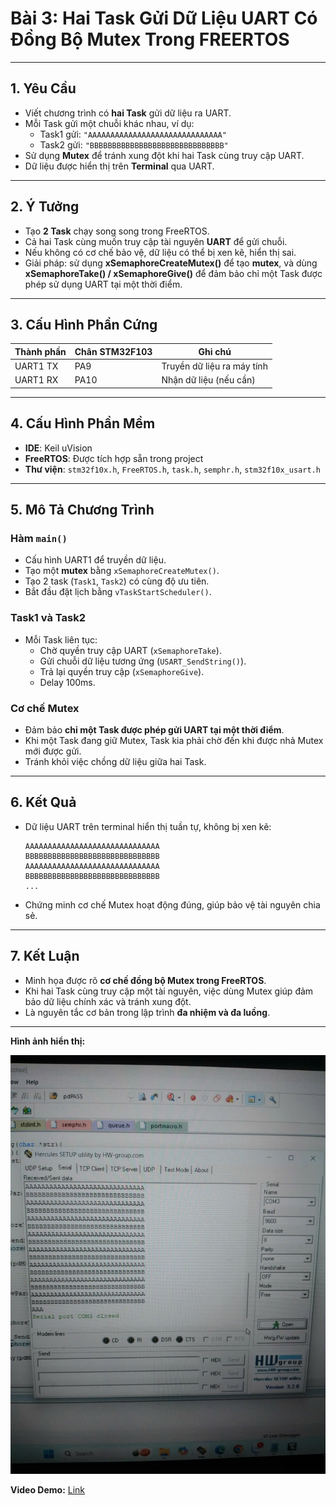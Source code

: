 # **Bài 3: Hai Task Gửi Dữ Liệu UART Có Đồng Bộ Mutex Trong FREERTOS**

---

## **1. Yêu Cầu**

* Viết chương trình có **hai Task** gửi dữ liệu ra UART.
* Mỗi Task gửi một chuỗi khác nhau, ví dụ:
  * Task1 gửi: `"AAAAAAAAAAAAAAAAAAAAAAAAAAAAAA"`
  * Task2 gửi: `"BBBBBBBBBBBBBBBBBBBBBBBBBBBBBB"`
* Sử dụng **Mutex** để tránh xung đột khi hai Task cùng truy cập UART.
* Dữ liệu được hiển thị trên **Terminal** qua UART.

---

## **2. Ý Tưởng**

* Tạo **2 Task** chạy song song trong FreeRTOS.
* Cả hai Task cùng muốn truy cập tài nguyên **UART** để gửi chuỗi.
* Nếu không có cơ chế bảo vệ, dữ liệu có thể bị xen kẽ, hiển thị sai.
* Giải pháp: sử dụng **xSemaphoreCreateMutex()** để tạo **mutex**,
  và dùng **xSemaphoreTake() / xSemaphoreGive()** để đảm bảo chỉ một Task được phép sử dụng UART tại một thời điểm.

---

## **3. Cấu Hình Phần Cứng**

| Thành phần | Chân STM32F103 | Ghi chú                     |
| ---------- | -------------- | --------------------------- |
| UART1 TX   | PA9            | Truyền dữ liệu ra máy tính  |
| UART1 RX   | PA10           | Nhận dữ liệu (nếu cần)      |

---

## **4. Cấu Hình Phần Mềm**

* **IDE**: Keil uVision
* **FreeRTOS**: Được tích hợp sẵn trong project
* **Thư viện**: `stm32f10x.h`, `FreeRTOS.h`, `task.h`, `semphr.h`, `stm32f10x_usart.h`

---

## **5. Mô Tả Chương Trình**

### **Hàm `main()`**

* Cấu hình UART1 để truyền dữ liệu.
* Tạo một **mutex** bằng `xSemaphoreCreateMutex()`.
* Tạo 2 task (`Task1`, `Task2`) có cùng độ ưu tiên.
* Bắt đầu đặt lịch bằng `vTaskStartScheduler()`.

### **Task1 và Task2**

* Mỗi Task liên tục:
  * Chờ quyền truy cập UART (`xSemaphoreTake`).
  * Gửi chuỗi dữ liệu tương ứng (`USART_SendString()`).
  * Trả lại quyền truy cập (`xSemaphoreGive`).
  * Delay 100ms.

### **Cơ chế Mutex**

* Đảm bảo **chỉ một Task được phép gửi UART tại một thời điểm**.
* Khi một Task đang giữ Mutex, Task kia phải chờ đến khi được nhả Mutex mới được gửi.
* Tránh khỏi việc chồng dữ liệu giữa hai Task.

---

## **6. Kết Quả**

* Dữ liệu UART trên terminal hiển thị tuần tự, không bị xen kẽ:

  ```
  AAAAAAAAAAAAAAAAAAAAAAAAAAAAAA
  BBBBBBBBBBBBBBBBBBBBBBBBBBBBBB
  AAAAAAAAAAAAAAAAAAAAAAAAAAAAAA
  BBBBBBBBBBBBBBBBBBBBBBBBBBBBBB
  ...
  ```
* Chứng minh cơ chế Mutex hoạt động đúng, giúp bảo vệ tài nguyên chia sẻ.

---

## **7. Kết Luận**

* Minh họa được rõ **cơ chế đồng bộ Mutex trong FreeRTOS**.
* Khi hai Task cùng truy cập một tài nguyên, việc dùng Mutex giúp đảm bảo dữ liệu chính xác và tránh xung đột.
* Là nguyên tắc cơ bản trong lập trình **đa nhiệm và đa luồng**.

---

**Hình ảnh hiển thị:**

![alt text](image2.jpg)

**Video Demo:** [Link](https://drive.google.com/drive/folders/19U7jRkqjUVH6kjL8KimZb8kITfMR30vp?usp=sharing)



